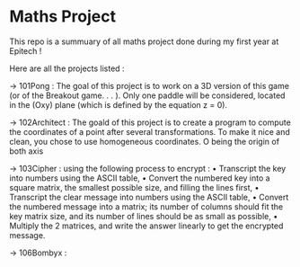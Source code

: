 # Maths Project

This repo is a summuary of all maths project done during my first year at Epitech ! 

Here are all the projects listed : 

-> 101Pong : The goal of this project is to work on a 3D version of this game (or of the Breakout game. . . ). Only one paddle
will be considered, located in the (Oxy) plane (which is defined by the equation z = 0).

-> 102Architect : The goald of this project is to create a program to compute the coordinates of a point after several transformations. To
make it nice and clean, you chose to use homogeneous coordinates. O being the origin of both axis

-> 103Cipher : using the following process to encrypt :
• Transcript the key into numbers using the ASCII table,
• Convert the numbered key into a square matrix, the smallest possible size, and filling the lines first,
• Transcript the clear message into numbers using the ASCII table,
• Convert the numbered message into a matrix; its number of columns should fit the key matrix size,
and its number of lines should be as small as possible,
• Multiply the 2 matrices, and write the answer linearly to get the encrypted message.

-> 106Bombyx : 
